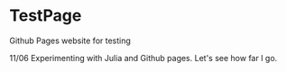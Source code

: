 # TestPage
Github Pages website for testing

11/06
Experimenting with Julia and Github pages. Let's see how far I go.
